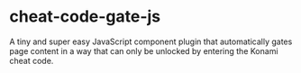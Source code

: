 # cheat-code-gate-js
A tiny and super easy JavaScript component plugin that automatically gates page content in a way that can only be unlocked by entering the Konami cheat code.
